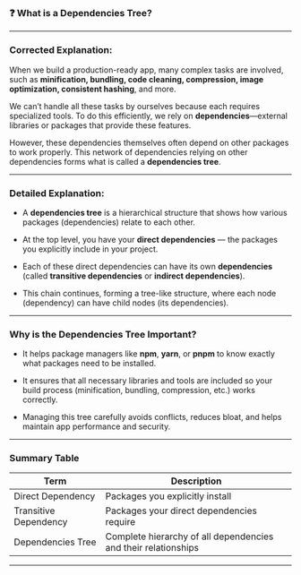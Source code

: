 
### ❓ What is a Dependencies Tree?

---

### Corrected Explanation:

When we build a production-ready app, many complex tasks are involved, such as **minification, bundling, code cleaning, compression, image optimization, consistent hashing**, and more.

We can’t handle all these tasks by ourselves because each requires specialized tools. To do this efficiently, we rely on **dependencies**—external libraries or packages that provide these features.

However, these dependencies themselves often depend on other packages to work properly. This network of dependencies relying on other dependencies forms what is called a **dependencies tree**.

---

### Detailed Explanation:

* A **dependencies tree** is a hierarchical structure that shows how various packages (dependencies) relate to each other.

* At the top level, you have your **direct dependencies** — the packages you explicitly include in your project.

* Each of these direct dependencies can have its own **dependencies** (called **transitive dependencies** or **indirect dependencies**).

* This chain continues, forming a tree-like structure, where each node (dependency) can have child nodes (its dependencies).

---

### Why is the Dependencies Tree Important?

* It helps package managers like **npm**, **yarn**, or **pnpm** to know exactly what packages need to be installed.

* It ensures that all necessary libraries and tools are included so your build process (minification, bundling, compression, etc.) works correctly.

* Managing this tree carefully avoids conflicts, reduces bloat, and helps maintain app performance and security.

---

### Summary Table

| Term                  | Description                                                    |
| --------------------- | -------------------------------------------------------------- |
| Direct Dependency     | Packages you explicitly install                                |
| Transitive Dependency | Packages your direct dependencies require                      |
| Dependencies Tree     | Complete hierarchy of all dependencies and their relationships |

---